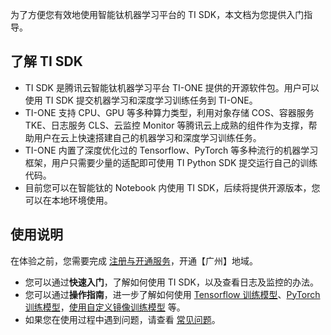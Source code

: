 为了方便您有效地使用智能钛机器学习平台的 TI SDK，本文档为您提供入门指导。

## 了解 TI SDK
- TI SDK 是腾讯云智能钛机器学习平台 TI-ONE 提供的开源软件包。用户可以使用 TI SDK 提交机器学习和深度学习训练任务到 TI-ONE。
- TI-ONE 支持 CPU、GPU 等多种算力类型，利用对象存储 COS、容器服务 TKE、日志服务 CLS、云监控 Monitor 等腾讯云上成熟的组件作为支撑，帮助用户在云上快速搭建自己的机器学习和深度学习训练任务。
- TI-ONE 内置了深度优化过的 Tensorflow、PyTorch 等多种流行的机器学习框架，用户只需要少量的适配即可使用 TI Python SDK 提交运行自己的训练代码。
- 目前您可以在智能钛的 Notebook 内使用 TI SDK，后续将提供开源版本，您可以在本地环境使用。

## 使用说明
在体验之前，您需要完成 [注册与开通服务](https://cloud.tencent.com/document/product/851/39086)，开通【广州】地域。
- 您可以通过**快速入门**，了解如何使用 TI SDK，以及查看日志及监控的办法。
- 您可以通过**操作指南**，进一步了解如何使用 [Tensorflow 训练模型](https://cloud.tencent.com/document/product/851/40123)、[PyTorch 训练模型](https://cloud.tencent.com/document/product/851/40125)，[使用自定义镜像训练模型](https://cloud.tencent.com/document/product/851/40126) 等。
- 如果您在使用过程中遇到问题，请查看 [常见问题](https://cloud.tencent.com/document/product/851/38190)。


